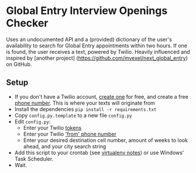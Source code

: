# Global Entry Interview Openings Checker

Uses an undocumented API and a (provided) dictionary of the user's availability to search for Global Entry appointments within two hours. If one is found, the user receives a text, powered by Twilio. Heavily influenced and inspired by [another project] (https://github.com/mvexel/next_global_entry) on GitHub. 

## Setup

- If you don't have a Twilio account, [create one]() for free, and create a free [phone number](https://www.twilio.com/console/phone-numbers). This is where your texts will originate from
- Install the dependencies `pip install -r requirements.txt`
- Copy `config.py.template` to a new file `config.py`
- Edit `config.py`:
  - Enter your Twilio [tokens](https://www.twilio.com/console)
  - Enter your Twilio ['from' phone number](https://www.twilio.com/console/phone-numbers)
  - Enter your desired destination cell number, amount of weeks to look ahead, and your city search string
- Add this script to your crontab (see [virtualenv notes](https://stackoverflow.com/questions/3287038/cron-and-virtualenv)) or use Windows' Task Scheduler.
- Wait.
